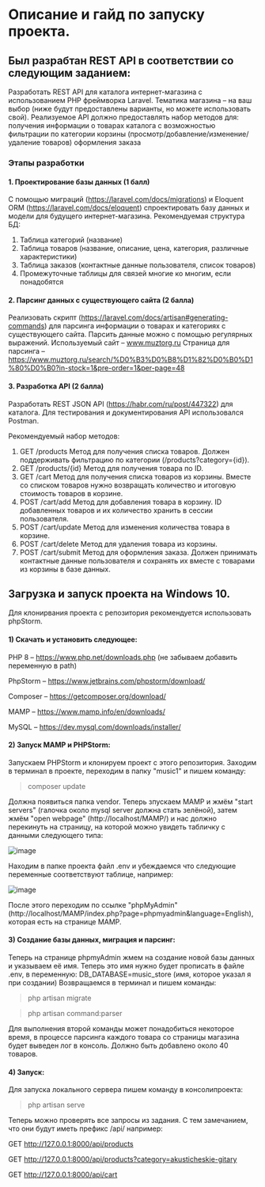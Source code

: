 # Описание и гайд по запуску проекта.

## Был разрабтан REST API в соответствии со следующим заданием:

Разработать REST API для каталога интернет-магазина с использованием PHP фреймворка Laravel. Тематика магазина – на ваш выбор (ниже будут предоставлены варианты, но можете использовать свой). Реализуемое API должно предоставлять набор методов для: 
получения информации о товарах каталога с возможностью фильтрации по категории
корзины (просмотр/добавление/изменение/удаление товаров)
оформления заказа

### Этапы разработки

#### 1. Проектирование базы данных (1 балл)
С помощью миграций (https://laravel.com/docs/migrations) и Eloquent ORM (https://laravel.com/docs/eloquent) спроектировать базу данных и модели для будущего интернет-магазина.
Рекомендуемая структура БД:
1) Таблица категорий (название)
2) Таблица товаров (название, описание, цена, категория, различные характеристики)
3) Таблица заказов (контактные данные пользователя, список товаров)
4) Промежуточные таблицы для связей многие ко многим, если понадобятся

#### 2. Парсинг данных с существующего сайта (2 балла)
Реализовать скрипт (https://laravel.com/docs/artisan#generating-commands) для парсинга информации о товарах и категориях с существующего сайта.
Парсить данные можно с помощью регулярных выражений. 
Используемый сайт – www.muztorg.ru
Страница для парсинга – https://www.muztorg.ru/search/%D0%B3%D0%B8%D1%82%D0%B0%D1%80%D0%B0?in-stock=1&pre-order=1&per-page=48

#### 3. Разработка API (2 балла)
Разработать REST JSON API (https://habr.com/ru/post/447322) для каталога.
Для тестирования и документирования API использовался Postman.

Рекомендуемый набор методов:
1) GET /products
Метод для получения списка товаров. Должен поддерживать фильтрацию по категории (/products?category={id}).
2) GET /products/{id}
Метод для получения товара по ID.
3) GET /cart
Метод для получения списка товаров из корзины. Вместе со списком товаров нужно возвращать количество и итоговую стоимость товаров в корзине.
4) POST /cart/add
Метод для добавления товара в корзину. ID добавленных товаров и их количество хранить в сессии пользователя.
5) POST /cart/update
Метод для изменения количества товара в корзине.
6) POST /cart/delete
Метод для удаления товара из корзины.
7) POST /cart/submit
Метод для оформления заказа. Должен принимать контактные данные пользователя и сохранять их вместе с товарами из корзины в базе данных.


## Загрузка и запуск проекта на Windows 10.

Для клонирвания проекта с репозитория рекомендуется использовать phpStorm.

#### 1) Cкачать и установить следующее:

PHP 8 – https://www.php.net/downloads.php  (не забываем добавить переменную в path)

PhpStorm – https://www.jetbrains.com/phpstorm/download/

Composer – https://getcomposer.org/download/

MAMP – https://www.mamp.info/en/downloads/

MySQL – https://dev.mysql.com/downloads/installer/

#### 2) Запуск MAMP и PHPStorm:

Запускаем PHPStorm и клонируем проект с этого репозитория. Заходим в терминал в проекте, переходим в папку "music1" и пишем команду:

> composer update

Должна появиться папка vendor. 
Теперь зпускаем MAMP и жмём "start servers" (галочка около mysql server должна стать зелёной), затем жмём "open webpage" (http://localhost/MAMP/)
и нас должно перекинуть на страницу, на которой можно увидеть табличку с данными следующего типа:

![image](https://user-images.githubusercontent.com/58458024/126075884-71c96a54-32fb-4fbd-9d25-27c7439e4626.png)

Находим в папке проекта файл .env и убеждаемся что следующие переменные соответствуют таблице, например:

![image](https://user-images.githubusercontent.com/58458024/126075896-3a6c79c1-9764-48e8-9637-b1881d47911e.png)

После этого переходим по ссылке "phpMyAdmin" (http://localhost/MAMP/index.php?page=phpmyadmin&language=English), которая есть на странице MAMP. 

#### 3) Создание базы данных, миграция и парсинг:

Теперь на странице phpmyAdmin жмем на создание новой базы данных и указываем её имя. Теперь это имя нужно будет прописать в файле .env, в переменную:
DB_DATABASE=music_store (имя, которое указал я при создании)
Возвращаемся в терминал и пишем команды:

> php artisan migrate

> php artisan command:parser

Для выполнения второй команды может понадобиться некоторое время, в процессе парсинга каждого товара со страницы магазина будет выведен лог в консоль. Должно быть добавлено около 40 товаров.

#### 4) Запуск:

Для запуска локального сервера пишем команду в консолипроекта:

> php artisan serve

Теперь можно проверять все запросы из задания. С тем замечанием, что они будут иметь префикс /api/ например:

GET http://127.0.0.1:8000/api/products

GET http://127.0.0.1:8000/api/products?category=akusticheskie-gitary

GET http://127.0.0.1:8000/api/cart

